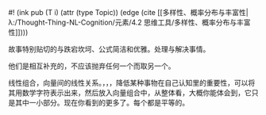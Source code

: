 #! (ink pub (T i) (attr (type Topic)) (edge (cite [[多样性、概率分布与丰富性|λ:/Thought-Thing-NL-Cognition/元素/4.2 思维工具/多样性、概率分布与丰富性]])))

故事特别贴切的与跌宕坎坷、公式简洁和优雅。处理与解决事情。

他们是相互补充的，不应该抛弃任何一个而取另一个。


线性组合，向量间的线性关系。，，，降低某种事物在自己认知里的重要性，可以将其用数学字符表示出来，然后放入向量组合中，从整体看，大概你能体会到，它只是其中一小部分。现在你看到的更多了。每个都是平等的。